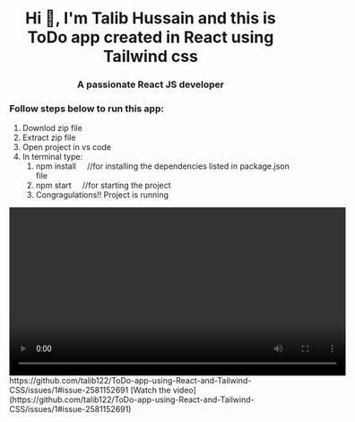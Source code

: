 <h1 align="center">Hi 👋, I'm Talib Hussain and this is ToDo app created in React using Tailwind css</h1>
<h3 align="center">A passionate React JS developer</h3>

<h3 align="left">Follow steps below to run this app:</h3>
<ol>
  <li>Downlod zip file</li>
  <li>Extract zip file</li>
  <li>Open project in vs code</li>
  <li>In terminal type:
    <ol>
  <li>npm install  &nbsp;&nbsp;&nbsp; //for installing the dependencies listed in package.json file</li>
  <li>npm start   &nbsp;&nbsp;&nbsp;&nbsp;//for starting the project</li>
  <li>Congragulations!! Project is running</li>
    </ol>
</ol>
  <video width="600" controls>
    <source src="/[Todo.mp4](https://github.com/user-attachments/assets/1c6c690c-a770-4929-8592-2e3165577026)" type="video/mp4" />
    Your browser does not support the video tag.
  </video>
https://github.com/talib122/ToDo-app-using-React-and-Tailwind-CSS/issues/1#issue-2581152691
[Watch the video](https://github.com/talib122/ToDo-app-using-React-and-Tailwind-CSS/issues/1#issue-2581152691)
